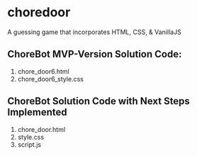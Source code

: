# choredoor
A guessing game that incorporates HTML, CSS, &amp; VanillaJS

## ChoreBot MVP-Version Solution Code:
1. chore_door6.html
2. chore_door6_style.css

## ChoreBot Solution Code with Next Steps Implemented
1. chore_door.html
2. style.css
3. script.js
